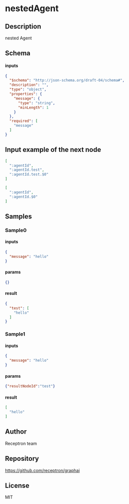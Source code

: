 # nestedAgent

## Description

nested Agent

## Schema

#### inputs

```json
{
  "$schema": "http://json-schema.org/draft-04/schema#",
  "description": "",
  "type": "object",
  "properties": {
    "message": {
      "type": "string",
      "minLength": 1
    }
  },
  "required": [
    "message"
  ]
}
```

## Input example of the next node

```json
[
  ":agentId",
  ":agentId.test",
  ":agentId.test.$0"
]
```

```json
[
  ":agentId",
  ":agentId.$0"
]
```

## Samples

### Sample0

#### inputs

```json
{
  "message": "hello"
}
```

#### params

```json
{}
```

#### result

```json
{
  "test": [
    "hello"
  ]
}
```
### Sample1

#### inputs

```json
{
  "message": "hello"
}
```

#### params

```json
{"resultNodeId":"test"}
```

#### result

```json
[
  "hello"
]
```

## Author

Receptron team

## Repository

https://github.com/receptron/graphai

## License

MIT

